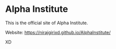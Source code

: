 # Alpha Institute

This is the official site of Alpha Institute.

Website: https://nirajgirixd.github.io/AlphaInstitute/

XD

